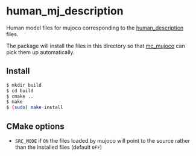# human_mj_description

Human model files for mujoco corresponding to the [human_description](https://github.com/jrl-umi3218/human_description) files.

The package will install the files in this directory so that [mc_mujoco](https://github.com/rohanpsingh/mc_mujoco) can pick them up automatically.

Install
-------

```bash
$ mkdir build
$ cd build
$ cmake ..
$ make
$ (sudo) make install
```

CMake options
-------------

- `SRC_MODE` if `ON` the files loaded by mujoco will point to the source rather than the installed files (default `OFF`)